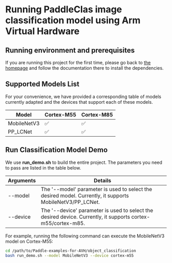 # Running PaddleClas image classification model using Arm Virtual Hardware

## Running environment and prerequisites

If you are running this project for the first time, please go back to [the homepage](../README.md) and follow the
documentation there to install the dependencies.

## Supported Models List

For your convenience, we have provided a corresponding table of models currently adapted and the devices that support each of these models.

| Model       | Cortex-M55 | Cortex-M85 | 
|-------------|------------|------------|
| MobileNetV3 | ✅          | ✅          | 
| PP_LCNet    | ✅          | ✅          | 

## Run Classification Model Demo

We use **run_demo.sh** to build the entire project. The parameters you need to pass are listed in the table below.

| Arguments | Details                                                                                                      |
|-----------|--------------------------------------------------------------------------------------------------------------|
| --model   | The '--model' parameter is used to select the desired model. Currently, it supports MobileNetV3/PP_LCNet.    |
| --device  | The '--device' parameter is used to select the desired device. Currently, it supports cortex-m55/cortex-m85. |

For example, running the following command can execute the MobileNetV3 model on Cortex-M55:

```bash
cd /path/to/Paddle-examples-for-AVH/object_classification
bash run_demo.sh --model MobileNetV3 --device cortex-m55
```
